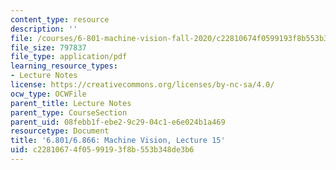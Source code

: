 ```yaml
---
content_type: resource
description: ''
file: /courses/6-801-machine-vision-fall-2020/c22810674f0599193f8b553b348de3b6_MIT6_801F20_lec15.pdf
file_size: 797837
file_type: application/pdf
learning_resource_types:
- Lecture Notes
license: https://creativecommons.org/licenses/by-nc-sa/4.0/
ocw_type: OCWFile
parent_title: Lecture Notes
parent_type: CourseSection
parent_uid: 08febb1f-ebe2-9c29-04c1-e6e024b1a469
resourcetype: Document
title: '6.801/6.866: Machine Vision, Lecture 15'
uid: c2281067-4f05-9919-3f8b-553b348de3b6
---
```

